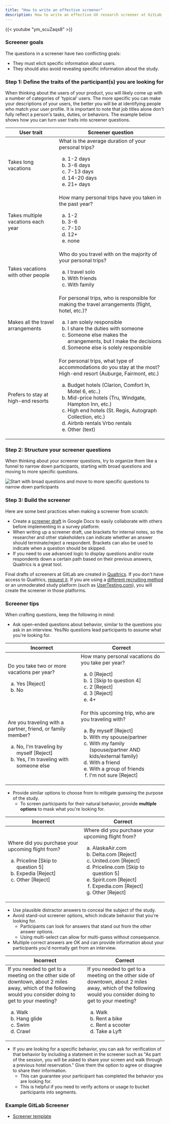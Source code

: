 ```yaml
---
title: "How to write an effective screener"
description: How to write an effective UX research screener at GitLab
---
```


{{< youtube "ym_scuZaqs8" >}}

### Screener goals

The questions in a screener have two conflicting goals:

- They must elicit specific information about users.
- They should also avoid revealing specific information about the study.

### Step 1: Define the traits of the participant(s) you are looking for

When thinking about the users of your product, you will likely come up with a number of categories of 'typical' users. The more specific you can make your descriptions of your users, the better you will be at identifying people who match your user profile. It is important to note that job titles alone don't fully reflect a person's tasks, duties, or behaviors. The example below shows how you can turn user traits into screener questions.

| User trait                          | Screener question                                                                                                                                                                                                                                                                                                           |
|-------------------------------------|-----------------------------------------------------------------------------------------------------------------------------------------------------------------------------------------------------------------------------------------------------------------------------------------------------------------------------|
| Takes long vacations                | What is the average duration of your personal trips? <ol type="a"><li>1-2 days</li><li>3-6 days</li><li>7-13 days</li><li>14-20 days</li><li>21+ days</li></ol>     |
| Takes multiple vacations each year  | How many personal trips have you taken in the past year? <ol type="a"><li>1-2</li> <li>3-6</li> <li>7-10</li><li>12+</li><li>none</li></ol>                                                                                                                                                                                                                                             |
| Takes vacations with other people   | Who do you travel with on the majority of your personal trips? <ol type="a"><li>I travel solo</li> <li>With friends</li><li>With family</li></ol>                                                                                                                                                                                                                  |
| Makes all the travel arrangements   | For personal trips, who is responsible for making the travel arrangements (flight, hotel, etc.)? <ol type="a"><li>I am solely responsible</li><li>I share the duties with someone</li><li>Someone else makes the arrangements, but I make the decisions</li><li>Someone else is solely responsible</li></ol>                                                                 |
| Prefers to stay at high-end resorts | For personal trips, what type of accommodations do you stay at the most? High-end resort (Auburge, Fairmont, etc.) <ol type="a"><li>Budget hotels (Clarion, Comfort In, Motel 6, etc..)</li><li>Mid-price hotels (Tru, Windgate, Hampton Inn, etc.)</li><li>High end hotels (St. Regis, Autograph Collection, etc.)</li><li>Airbnb rentals Vrbo rentals </li><li>Other (text)</li></ol> |

### Step 2: Structure your screener questions

When thinking about your screener questions, try to organize them like a funnel to narrow down participants, starting with broad questions and moving to more specific questions.

![Start with broad questions and move to more specific questions to narrow down participants](/handbook/product/ux/ux-research/screener_funnel.png)

### Step 3: Build the screener

Here are some best practices when making a screener from scratch:

- Create a [screener draft](https://docs.google.com/document/d/1k_6D-IKByLel7KCHhLOhTTDOS91B4CiQXQdPudYQV5U/copy) in Google Docs to easily collaborate with others before implementing in a survey platform.
- When writing up a screener draft, use brackets for internal notes, so the researcher and other stakeholders can indicate whether an answer should terminate/reject a respondent. Brackets can also be used to indicate when a question should be skipped.
- If you need to use advanced logic to display questions and/or route respondents down a certain path based on their previous answers, Qualtrics is a great tool.

Final drafts of screeners at GitLab are created in [Qualtrics](/handbook/product/ux/ux-research/surveys/qualtrics/). If you don't have access to Qualtrics, [request it](/handbook/it/end-user-services/onboarding-access-requests/access-requests/). If you are using a [different recruiting method](/handbook/product/ux/ux-research-coordination/recruitment-methods) or an unmoderated study platform (such as [UserTesting.com](https://www.usertesting.com/)), you will create the screener in those platforms.

### Screener tips

When crafting questions, keep the following in mind:

- Ask open-ended questions about behavior, similar to the questions you ask in an interview. Yes/No questions lead participants to assume what you're looking for.

| Incorrect                                                                                                                             | Correct                                                                                                                                                                                                              |
|---------------------------------------------------------------------------------------------------------------------------------------|----------------------------------------------------------------------------------------------------------------------------------------------------------------------------------------------------------------------|
| Do you take two or more vacations per year?  <ol type="a"><li>Yes [Reject]</li><li>No</li></ol>          | How many personal vacations do you take per year?<ol type="a"><li>0 [Reject]</li><li>1 [Skip to question 4]</li><li>2 [Reject]</li><li>3 [Reject]</li><li>4+</li></ol>                      |
| Are you traveling with a partner, friend, or family member?  <ol type="a"><li>No, I'm traveling by myself [Reject]</li><li>Yes, I'm traveling with someone else</li></ol> | For this upcoming trip, who are you traveling with? <ol type="a"><li>By myself [Reject]</li><li>With my spouse/partner</li><li>With my family (spouse/partner AND kids/external family)</li><li>With a friend</li><li>With a group of friends</li><li>I'm not sure [Reject]</li></ol> |

- Provide similar options to choose from to mitigate guessing the purpose of the study.
  - To screen participants for their natural behavior, provide **multiple options** to mask what you're looking for.

| Incorrect                          | Correct                                                                                                                                                                                                                                                                                                           |
|-------------------------------------|-----------------------------------------------------------------------------------------------------------------------------------------------------------------------------------------------------------------------------------------------------------------------------------------------------------------------------|
| Where did you purchase your upcoming flight from?  <ol type="a"><li>Priceline  [Skip to question 5]</li><li>Expedia [Reject]</li><li>Other [Reject]</li></ol>             | Where did you purchase your upcoming flight from? <ol type="a"><li>AlaskaAir.com</li><li>Delta.com [Reject]</li><li>United.com [Reject]</li><li>Priceline.com [Skip to question 5]</li><li>Spirit.com [Reject]</li><li>Expedia.com [Reject]</li><li>Other [Reject]</li></ol>                                                                                                                                                                                                                       |

- Use plausible distractor answers to conceal the subject of the study.
- Avoid stand-out screener options, which indicate behavior that you're looking for.
  - Participants can look for answers that stand out from the other answer options.
  - Using multi-select can allow for multi-guess without consequence.
- Multiple correct answers are OK and can provide information about your participants you'd normally get from an interview.

| Incorrect                          | Correct                                                                                                                                                                                                                                                                                                           |
|-------------------------------------|-----------------------------------------------------------------------------------------------------------------------------------------------------------------------------------------------------------------------------------------------------------------------------------------------------------------------------|
| If you needed to get to a meeting on the other side of downtown, about 2 miles away, which of the following would you consider doing to get to your meeting? <ol type="a"><li>Walk</li><li>Hang glide</li><li>Swim</li><li>Crawl</li></ol>             |If you needed to get to a meeting on the other side of downtown, about 2 miles away, which of the following would you consider doing to get to your meeting? <ol type="a"><li>Walk</li><li>Rent a bike</li><li>Rent a scooter</li><li>Take a Lyft</li></ol>                                                                                                                                                                                       |

- If you are looking for a specific behavior, you can ask for verification of that behavior by including a statement in the screener such as "As part of the session, you will be asked to share your screen and walk through a previous hotel reservation." Give them the option to agree or disagree to share their information.
  - This can guarantee your participant has completed the behavior you are looking for.
  - This is helpful if you need to verify actions or usage to bucket participants into segments.

### Example GitLab Screener

- [Screener template](https://docs.google.com/document/d/1k_6D-IKByLel7KCHhLOhTTDOS91B4CiQXQdPudYQV5U/copy)
